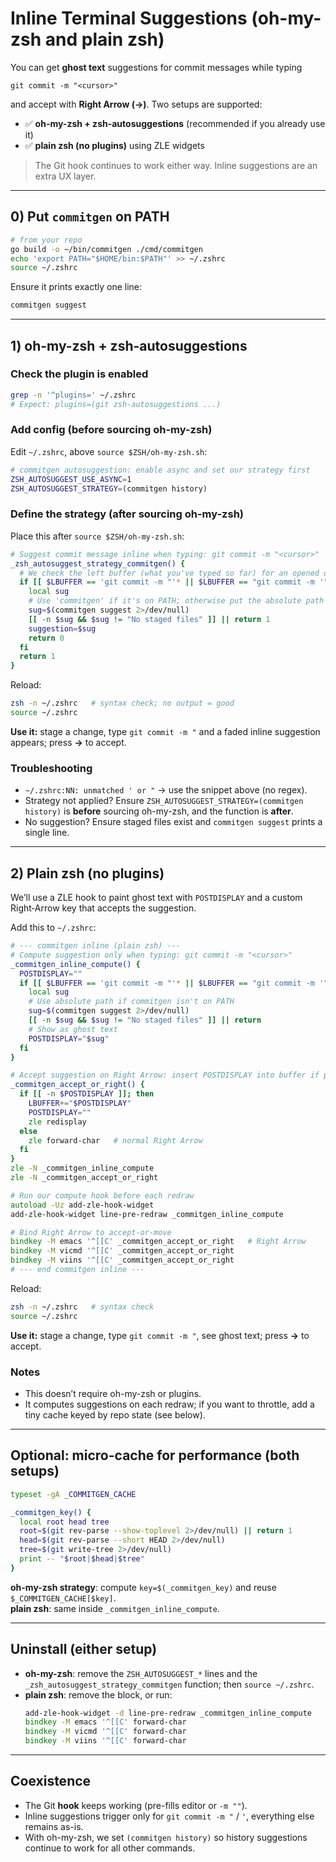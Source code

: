 # Inline Terminal Suggestions (oh-my-zsh **and** plain zsh)

You can get **ghost text** suggestions for commit messages while typing
```
git commit -m "<cursor>"
```
and accept with **Right Arrow (→)**. Two setups are supported:

- ✅ **oh-my-zsh + zsh-autosuggestions** (recommended if you already use it)
- ✅ **plain zsh (no plugins)** using ZLE widgets

> The Git hook continues to work either way. Inline suggestions are an extra UX layer.

---

## 0) Put `commitgen` on PATH

```bash
# from your repo
go build -o ~/bin/commitgen ./cmd/commitgen
echo 'export PATH="$HOME/bin:$PATH"' >> ~/.zshrc
source ~/.zshrc
```

Ensure it prints exactly one line:
```bash
commitgen suggest
```

---

## 1) oh-my-zsh + zsh-autosuggestions

### Check the plugin is enabled
```zsh
grep -n '^plugins=' ~/.zshrc
# Expect: plugins=(git zsh-autosuggestions ...)
```

### Add config (before sourcing oh-my-zsh)
Edit `~/.zshrc`, above `source $ZSH/oh-my-zsh.sh`:
```zsh
# commitgen autosuggestion: enable async and set our strategy first
ZSH_AUTOSUGGEST_USE_ASYNC=1
ZSH_AUTOSUGGEST_STRATEGY=(commitgen history)
```

### Define the strategy (after sourcing oh-my-zsh)
Place this after `source $ZSH/oh-my-zsh.sh`:
```zsh
# Suggest commit message inline when typing: git commit -m "<cursor>"
_zsh_autosuggest_strategy_commitgen() {
  # We check the left buffer (what you've typed so far) for an opened quote
  if [[ $LBUFFER == 'git commit -m "'* || $LBUFFER == "git commit -m '"* ]]; then
    local sug
    # Use 'commitgen' if it's on PATH; otherwise put the absolute path here
    sug=$(commitgen suggest 2>/dev/null)
    [[ -n $sug && $sug != "No staged files" ]] || return 1
    suggestion=$sug
    return 0
  fi
  return 1
}
```

Reload:
```zsh
zsh -n ~/.zshrc   # syntax check; no output = good
source ~/.zshrc
```

**Use it:** stage a change, type `git commit -m "` and a faded inline suggestion appears; press **→** to accept.

### Troubleshooting
- `~/.zshrc:NN: unmatched ' or "` → use the snippet above (no regex).  
- Strategy not applied? Ensure `ZSH_AUTOSUGGEST_STRATEGY=(commitgen history)` is **before** sourcing oh-my-zsh, and the function is **after**.
- No suggestion? Ensure staged files exist and `commitgen suggest` prints a single line.

---

## 2) Plain zsh (no plugins)

We’ll use a ZLE hook to paint ghost text with `POSTDISPLAY` and a custom Right‑Arrow key that accepts the suggestion.

Add this to `~/.zshrc`:

```zsh
# --- commitgen inline (plain zsh) ---
# Compute suggestion only when typing: git commit -m "<cursor>"
_commitgen_inline_compute() {
  POSTDISPLAY=""
  if [[ $LBUFFER == 'git commit -m "'* || $LBUFFER == "git commit -m '"* ]]; then
    local sug
    # Use absolute path if commitgen isn't on PATH
    sug=$(commitgen suggest 2>/dev/null)
    [[ -n $sug && $sug != "No staged files" ]] || return
    # Show as ghost text
    POSTDISPLAY="$sug"
  fi
}

# Accept suggestion on Right Arrow: insert POSTDISPLAY into buffer if present
_commitgen_accept_or_right() {
  if [[ -n $POSTDISPLAY ]]; then
    LBUFFER+="$POSTDISPLAY"
    POSTDISPLAY=""
    zle redisplay
  else
    zle forward-char   # normal Right Arrow
  fi
}
zle -N _commitgen_inline_compute
zle -N _commitgen_accept_or_right

# Run our compute hook before each redraw
autoload -Uz add-zle-hook-widget
add-zle-hook-widget line-pre-redraw _commitgen_inline_compute

# Bind Right Arrow to accept-or-move
bindkey -M emacs '^[[C' _commitgen_accept_or_right   # Right Arrow
bindkey -M vicmd '^[[C' _commitgen_accept_or_right
bindkey -M viins '^[[C' _commitgen_accept_or_right
# --- end commitgen inline ---
```

Reload:
```zsh
zsh -n ~/.zshrc   # syntax check
source ~/.zshrc
```

**Use it:** stage a change, type `git commit -m "`, see ghost text; press **→** to accept.

### Notes
- This doesn’t require oh-my-zsh or plugins.
- It computes suggestions on each redraw; if you want to throttle, add a tiny cache keyed by repo state (see below).

---

## Optional: micro-cache for performance (both setups)

```zsh
typeset -gA _COMMITGEN_CACHE

_commitgen_key() {
  local root head tree
  root=$(git rev-parse --show-toplevel 2>/dev/null) || return 1
  head=$(git rev-parse --short HEAD 2>/dev/null)
  tree=$(git write-tree 2>/dev/null)
  print -- "$root|$head|$tree"
}
```

**oh-my-zsh strategy**: compute `key=$(_commitgen_key)` and reuse `$_COMMITGEN_CACHE[$key]`.  
**plain zsh**: same inside `_commitgen_inline_compute`.

---

## Uninstall (either setup)

- **oh-my-zsh**: remove the `ZSH_AUTOSUGGEST_*` lines and the `_zsh_autosuggest_strategy_commitgen` function; then `source ~/.zshrc`.
- **plain zsh**: remove the block, or run:
  ```zsh
  add-zle-hook-widget -d line-pre-redraw _commitgen_inline_compute
  bindkey -M emacs '^[[C' forward-char
  bindkey -M vicmd '^[[C' forward-char
  bindkey -M viins '^[[C' forward-char
  ```

---

## Coexistence

- The Git **hook** keeps working (pre-fills editor or `-m ""`).
- Inline suggestions trigger only for `git commit -m "` / `'`, everything else remains as-is.
- With oh-my-zsh, we set `(commitgen history)` so history suggestions continue to work for all other commands.
